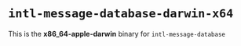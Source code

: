 # `intl-message-database-darwin-x64`

This is the **x86_64-apple-darwin** binary for `intl-message-database`
